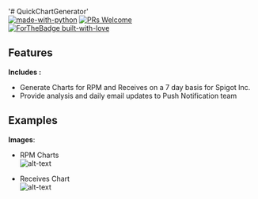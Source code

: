 '# QuickChartGenerator'   
[![made-with-python](https://img.shields.io/badge/Made%20with-Python-1f425f.svg)](https://www.python.org/)
[![PRs Welcome](https://img.shields.io/badge/PRs-welcome-brightgreen.svg?style=flat-square)](http://makeapullrequest.com)  
[![ForTheBadge built-with-love](http://ForTheBadge.com/images/badges/built-with-love.svg)](https://GitHub.com/concealedtea/)

## Features
<b>Includes :</b>   
  
- Generate Charts for RPM and Receives on a 7 day basis for Spigot Inc. 
- Provide analysis and daily email updates to Push Notification team  

## Examples
<b>Images</b>:   
  
- RPM Charts    
![alt-text](https://i.imgur.com/slWCLUu.png)  

- Receives Chart  
![alt-text](https://i.imgur.com/9YpjJR5.png)  
